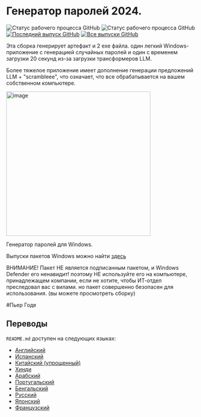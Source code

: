 # Генератор паролей 2024.

![Статус рабочего процесса GitHub](https://github.com/PierreGode/PasswordGenerator/actions/workflows/exefile.yml/badge.svg) ![Статус рабочего процесса GitHub](https://github.com/PierreGode/PasswordGenerator/actions/workflows/bandit.yml/badge.svg) [![Последний выпуск GitHub](https://img.shields.io/github/v/release/PierreGode/PasswordGenerator)](https://github.com/PierreGode/PasswordGenerator/releases) [![Все выпуски GitHub](https://img.shields.io/github/downloads/PierreGode/PasswordGenerator/total)](https://github.com/PierreGode/PasswordGenerator/releases)

Эта сборка генерирует артефакт и 2 exe файла.
один легкий Windows-приложение с генерацией случайных паролей и один с временем загрузки 20 секунд из-за загрузки трансформеров LLM.
<p>
Более тяжелое приложение имеет дополнение генерации предложений LLM + "scrambleee", что означает, что все обрабатывается на вашем собственном компьютере.

<p>
  <img width="384" alt="image" src="https://github.com/PierreGode/PasswordGenerator/assets/8579922/20fa8633-7b94-44d5-98f5-461bfcfa12c1">

Генератор паролей для Windows.

Выпуски пакетов Windows можно найти [здесь](https://github.com/PierreGode/PasswordGenerator/releases)

<p>
ВНИМАНИЕ! Пакет НЕ является подписанным пакетом, и Windows Defender его ненавидит! поэтому НЕ используйте его на компьютере, принадлежащем компании, если не хотите, чтобы ИТ-отдел преследовал вас с вилами.
но пакет совершенно безопасен для использования. (вы можете просмотреть сборку)
<p>
#Пьер Годе

## Переводы

`README.md` доступен на следующих языках:

- [Английский](README_en.md)
- [Испанский](README_es.md)
- [Китайский (упрощенный)](README_zh.md)
- [Хинди](README_hi.md)
- [Арабский](README_ar.md)
- [Португальский](README_pt.md)
- [Бенгальский](README_bn.md)
- [Русский](README_ru.md)
- [Японский](README_ja.md)
- [Французский](README_fr.md)
